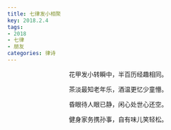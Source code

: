 ```yaml
---
title: 七律发小相聚
key: 2018.2.4
tags: 
- 2018
- 七律
- 朋友
categories: 律诗
---
```


<p align="center">花甲发小转瞬中，半百历经趣相同。
</p>
<p align="center">茶淡最知老年乐，酒温更忆少童懵。
</p>
<p align="center">昏眼待人眼已静，闲心处世心还空。
</p>
<p align="center">健身家务携孙事，自有味儿笑轻松。
</p>
